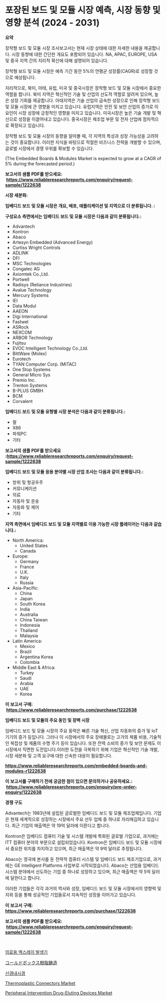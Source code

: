 <p><h1>포장된 보드 및 모듈 시장 예측, 시장 동향 및 영향 분석 (2024 - 2031)</h1></p><p><strong>요약</strong></p>
<p><p>장착형 보드 및 모듈 시장 조사보고서는 현재 시장 상태에 대한 자세한 내용을 제공합니다. 시장 동향에 대한 간단한 개요도 포함되어 있습니다. NA, APAC, EUROPE, USA 및 중국 지역 간의 지리적 확산에 대해 설명되어 있습니다.</p><p>장착형 보드 및 모듈 시장은 예측 기간 동안 5%의 연평균 성장률(CAGR)로 성장할 것으로 예상됩니다.</p><p>지리적으로, 북미, 아태, 유럽, 미국 및 중국시장은 장착형 보드 및 모듈 시장에서 중요한 역할을 합니다. 북미 지역은 혁신적인 기술 및 산업의 선도적 역할로 알려져 있으며, 높은 성장 기회를 제공합니다. 아태지역은 기술 산업의 급속한 성장으로 인해 장착형 보드 및 모듈 시장에 큰 영향을 미치고 있습니다. 유럽지역은 안전 및 보안 산업의 증가로 이 요인이 시장 성장에 긍정적인 영향을 미치고 있습니다. 미국시장은 높은 기술 개발 및 혁신으로 성장을 이끌어내고 있습니다. 중국시장은 제조업 부문 및 전자 산업에 점차적으로 확장되고 있습니다.</p><p>장착형 보드 및 모듈 시장의 동향을 알아볼 때, 각 지역의 특성과 성장 가능성을 고려하는 것이 중요합니다. 이러한 지식을 바탕으로 적절한 비즈니스 전략을 개발할 수 있으며, 글로벌 시장에서 경쟁 우위를 확보할 수 있습니다.</p><p>(The Embedded Boards & Modules Market is expected to grow at a CAGR of 5% during the forecasted period.)</p></p>
<p><strong>보고서의 샘플 PDF를 받으세요: &nbsp;<a href="https://www.reliableresearchreports.com/enquiry/request-sample/1222638">https://www.reliableresearchreports.com/enquiry/request-sample/1222638</a></strong></p>
<p><strong>시장 세분화:</strong></p>
<p><strong> 임베디드 보드 및 모듈 시장은 개요, 배포, 애플리케이션 및 지역으로 더 분류됩니다. :</strong></p>
<p><strong>구성요소 측면에서는 임베디드 보드 및 모듈 시장은 다음과 같이 분류됩니다.:</strong></p>
<p><ul><li>Advantech</li><li>Kontron</li><li>Abaco</li><li>Artesyn Embedded (Advanced Energy)</li><li>Curtiss Wright Controls</li><li>ADLINK</li><li>DFI</li><li>MSC Technologies</li><li>Congatec AG</li><li>Axiomtek Co.,Ltd.</li><li>Portwell</li><li>Radisys (Reliance Industries)</li><li>Avalue Technology</li><li>Mercury Systems</li><li>IEI</li><li>Data Modul</li><li>AAEON</li><li>Digi International</li><li>Fastwel</li><li>ASRock</li><li>NEXCOM</li><li>ARBOR Technology</li><li>Fujitsu</li><li>EVOC Intelligent Technology Co.,Ltd.</li><li>BittWare (Molex)</li><li>Eurotech</li><li>TYAN Computer Corp. (MiTAC)</li><li>One Stop Systems</li><li>General Micro Sys</li><li>Premio Inc.</li><li>Trenton Systems</li><li>B-PLUS GMBH</li><li>BCM</li><li>Corvalent</li></ul></p>
<p><strong> 임베디드 보드 및 모듈 유형별 시장 분석은 다음과 같이 분류됩니다.:</strong></p>
<p><ul><li>팔</li><li>X86</li><li>파워PC</li><li>기타</li></ul></p>
<p><strong>보고서의 샘플 PDF를 받으세요 :<a href="https://www.reliableresearchreports.com/enquiry/request-sample/1222638">https://www.reliableresearchreports.com/enquiry/request-sample/1222638</a></strong></p>
<p><strong> 임베디드 보드 및 모듈 응용 분야별 시장 산업 조사는 다음과 같이 분류됩니다.:</strong></p>
<p><ul><li>방위 및 항공우주</li><li>커뮤니케이션</li><li>의료</li><li>자동차 및 운송</li><li>자동화 및 제어</li><li>기타</li></ul></p>
<p><strong>지역 측면에서 임베디드 보드 및 모듈 지역별로 이용 가능한 시장 플레이어는 다음과 같습니다.:</strong></p>
<p><ul>
    <li>
        North America:
        <ul>
            <li>United States</li>
            <li>Canada</li>
        </ul>
    </li>
    <li>
        Europe:
        <ul>
            <li>Germany</li>
            <li>France</li>
            <li>U.K.</li>
            <li>Italy</li>
            <li>Russia</li>
        </ul>
    </li>
    <li>
        Asia-Pacific:
        <ul>
            <li>China</li>
            <li>Japan</li>
            <li>South Korea</li>
            <li>India</li>
            <li>Australia</li>
            <li>China Taiwan</li>
            <li>Indonesia</li>
            <li>Thailand</li>
            <li>Malaysia</li>
        </ul>
    </li>
    <li>
        Latin America:
        <ul>
            <li>Mexico</li>
            <li>Brazil</li>
            <li>Argentina Korea</li>
            <li>Colombia</li>
        </ul>
    </li>
    <li>
        Middle East & Africa:
        <ul>
            <li>Turkey</li>
            <li>Saudi</li>
            <li>Arabia</li>
            <li>UAE</li>
            <li>Korea</li>
        </ul>
    </li>
    </ul></p>
<p><strong>이 보고서 구매: &nbsp;<a href="https://www.reliableresearchreports.com/purchase/1222638">https://www.reliableresearchreports.com/purchase/1222638</a></strong></p>
<p><strong>임베디드 보드 및 모듈의 주요 동인 및 장벽 시장</strong></p>
<p><p>임베디드 보드 및 모듈 시장의 주요 동력은 빠른 기술 혁신, 산업 자동화의 증가 및 IoT 기기의 증가 등입니다. 그러나 이 시장에서의 주요 장애물로는 고가의 제품 비용, 기술적인 복잡성 및 제품의 수명 주기 등이 있습니다. 또한 전력 소비의 증가 및 보안 문제도 이 시장에서 직면한 도전입니다.이러한 도전을 극복하기 위해 기업은 혁신적인 기술 개발, 시장 세분화 및 고객 요구에 대한 신속한 대응이 필요합니다.</p></p>
<p><strong><a href="https://www.reliableresearchreports.com/embedded-boards-and-modules-r1222638">https://www.reliableresearchreports.com/embedded-boards-and-modules-r1222638</a></strong></p>
<p><strong>이 보고서를 구매하기 전에 궁금한 점이 있으면 문의하거나 공유하세요.: &nbsp;<a href="https://www.reliableresearchreports.com/enquiry/pre-order-enquiry/1222638">https://www.reliableresearchreports.com/enquiry/pre-order-enquiry/1222638</a></strong></p>
<p><strong>경쟁 구도</strong></p>
<p><p>Advantech는 1983년에 설립된 글로벌한 임베디드 보드 및 모듈 제조업체입니다. 기업은 현재 세계적으로 성장하는 시장에서 주요 선두 업체 중 하나로 자리매김하고 있습니다. 최근 기업의 매출액은 약 19억 달러에 이른다고 합니다. </p><p>Kontron은 임베디드 컴퓨터 기술 및 시스템 개발에 특화된 글로벌 기업으로, 과거에는 ITT 컴퓨터 분야의 부문으로 설립되었습니다. Kontron은 임베디드 보드 및 모듈 시장에서 중요한 위치를 차지하고 있으며, 최근 매출액은 약 9억 달러로 추정됩니다.</p><p>Abaco는 영국에 본사를 둔 전략적 컴퓨터 시스템 및 임베디드 보드 제조기업으로, 과거에는 GE Intelligent Platforms 사업부로 시작되었습니다. Abaco는 산업용 임베디드 시스템 분야에서 선도하는 기업 중 하나로 성장하고 있으며, 최근 매출액은 약 5억 달러에 달한다고 합니다. </p><p>이러한 기업들은 각각 과거의 역사와 성장, 임베디드 보드 및 모듈 시장에서의 영향력 및 지위 등을 통해 성공적인 기업들로서 지속적인 성장을 이어가고 있습니다.</p></p>
<p><strong>이 보고서 구매: &nbsp; <a href="https://www.reliableresearchreports.com/purchase/1222638">https://www.reliableresearchreports.com/purchase/1222638</a></strong></p>
<p><strong>보고서의 샘플 PDF를 받으세요: &nbsp;<a href="https://www.reliableresearchreports.com/enquiry/request-sample/1222638">https://www.reliableresearchreports.com/enquiry/request-sample/1222638</a></strong><strong></strong></p>
<p>&nbsp;</p>
<p><p><a href="https://github.com/vsr06p4p49/Market-Research-Report-List-2/blob/main/6371758106839.md">의료용 엑스레이 발생기</a></p><p><a href="https://github.com/zjkmgcs938405/Market-Research-Report-List-2/blob/main/5109790121050.md">コールドボックス樹脂鋳造</a></p><p><a href="https://github.com/oajzkywllm460/Market-Research-Report-List-2/blob/main/7743576106838.md">신경내시경</a></p><p><a href="https://issuu.com/reportprime-2/docs/thermoplastic-connectors-market-size-2030.pptx">Thermoplastic Connectors Market</a></p><p><a href="https://github.com/markusgodoy/Market-Research-Report-List-3/blob/main/peripheral-intervention-drug-eluting-devices-market.md">Peripheral Intervention Drug-Eluting Devices Market</a></p></p>